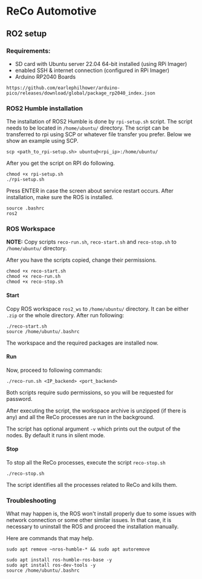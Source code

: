 # ReCo Automotive

## RO2 setup

### Requirements:
- SD card with Ubuntu server 22.04 64-bit installed (using RPi Imager)
- enabled SSH & internet connection (configured in RPi Imager)
- Arduino RP2040 Boards

```
https://github.com/earlephilhower/arduino-pico/releases/download/global/package_rp2040_index.json
```

### ROS2 Humble installation

The installation of ROS2 Humble is done by `rpi-setup.sh` script. The script needs to be located in `/home/ubuntu/` directory. The script can be transferred to rpi using SCP or whatever file transfer you prefer. Below we show an example using SCP.

```
scp <path_to_rpi-setup.sh> ubuntu@<rpi_ip>:/home/ubuntu/
```

After you get the script on RPI do following.

```
chmod +x rpi-setup.sh
./rpi-setup.sh
```
Press ENTER in case the screen about service restart occurs.
After installation, make sure the ROS is installed.

```
source .bashrc
ros2
```

### ROS Workspace

**NOTE:** Copy scripts `reco-run.sh`, `reco-start.sh` and `reco-stop.sh` to `/home/ubuntu/` directory.

After you have the scripts copied, change their permissions.

```
chmod +x reco-start.sh
chmod +x reco-run.sh
chmod +x reco-stop.sh
```

#### Start
Copy ROS workspace `ros2_ws` to `/home/ubuntu/` directory. It can be either `.zip` or the whole directory. After run following:

```
./reco-start.sh
source /home/ubuntu/.bashrc
```

The workspace and the required packages are installed now.

#### Run

Now, proceed to following commands:

```
./reco-run.sh <IP_backend> <port_backend>
```
Both scripts require sudo permissions, so you will be requested for password.

After executing the script, the workspace archive is unzipped (if there is any) and all the ReCo processes are run in the background.

The script has optional argument `-v` which prints out the output of the nodes. By default it runs in silent mode.

#### Stop
To stop all the ReCo processes, execute the script `reco-stop.sh`

```
./reco-stop.sh
```

The script identifies all the processes related to ReCo and kills them.

### Troubleshooting

What may happen is, the ROS won't install properly due to some issues with network connection or some other similar issues. In that case, it is necessary to uninstall the ROS and proceed the installation manually.

Here are commands that may help.

```
sudo apt remove ~nros-humble-* && sudo apt autoremove

sudo apt install ros-humble-ros-base -y
sudo apt install ros-dev-tools -y
source /home/ubuntu/.bashrc
```
